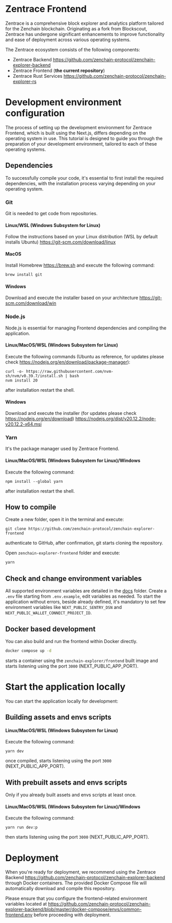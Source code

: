 # Zentrace Frontend

Zentrace is a comprehensive block explorer and analytics platform tailored for the Zenchain blockchain. Originating as a fork from Blockscout, Zentrace has undergone significant enhancements to improve functionality and ease of deployment across various operating systems.

The Zentrace ecosystem consists of the following components:

- Zentrace Backend <https://github.com/zenchain-protocol/zenchain-explorer-backend>
- Zentrace Frontend (**the current repository**)
- Zentrace Rust Services <https://github.com/zenchain-protocol/zenchain-explorer-rs>

# Development environment configuration

The process of setting up the development environment for Zentrace Frontend, which is built using the Next.js, differs depending on the operating system in use. This tutorial is designed to guide you through the preparation of your development environment, tailored to each of these operating systems.

## Dependencies

To successfully compile your code, it's essential to first install the required dependencies, with the installation process varying depending on your operating system.

### Git

Git is needed to get code from repositories.

#### Linux/WSL (Windows Subsystem for Linux)

Follow the instructions based on your Linux distribution (WSL by default installs Ubuntu) <https://git-scm.com/download/linux>

#### MacOS

Install Homebrew <https://brew.sh> and execute the following command:

```bash
brew install git
```

#### Windows

Download and execute the installer based on your architecture <https://git-scm.com/download/win>

### Node.js

Node.js is essential for managing Frontend dependencies and compiling the application.

#### Linux/MacOS/WSL (Windows Subsystem for Linux)

Execute the following commands (Ubuntu as reference, for updates please check <https://nodejs.org/en/download/package-manager>):

```
curl -o- https://raw.githubusercontent.com/nvm-sh/nvm/v0.39.7/install.sh | bash
nvm install 20
```

after installation restart the shell.

#### Windows

Download and execute the installer (for updates please check <https://nodejs.org/en/download>) <https://nodejs.org/dist/v20.12.2/node-v20.12.2-x64.msi>

### Yarn

It's the package manager used by Zentrace Frontend.

#### Linux/MacOS/WSL (Windows Subsystem for Linux)/Windows

Execute the following command:

```
npm install --global yarn
```

after installation restart the shell.

## How to compile

Create a new folder, open it in the terminal and execute:

```text
git clone https://github.com/zenchain-protocol/zenchain-explorer-frontend
```

authenticate to GitHub, after confirmation, git starts cloning the repository.

Open `zenchain-explorer-frontend` folder and execute:

```bash
yarn
```

## Check and change environment variables

All supported environment variables are detailed in the [docs](docs) folder. Create a `.env` file starting from `.env.example`, edit variables as needed.
To start the application without errors, beside already defined, it's mandatory to set few environment variables like `NEXT_PUBLIC_SENTRY_DSN` and `NEXT_PUBLIC_WALLET_CONNECT_PROJECT_ID`.

## Docker based development

You can also build and run the frontend within Docker directly.

```bash
docker compose up -d
```

starts a container using the `zenchain-explorer/frontend` built image and starts listening using the port `3000` (NEXT_PUBLIC_APP_PORT).

# Start the application locally

You can start the application locally for development:

## Building assets and envs scripts

#### Linux/MacOS/WSL (Windows Subsystem for Linux)

Execute the following command:

```
yarn dev
```

once compiled, starts listening using the port `3000` (NEXT_PUBLIC_APP_PORT).

## With prebuilt assets and envs scripts

Only if you already built assets and envs scripts at least once.

#### Linux/MacOS/WSL (Windows Subsystem for Linux)/Windows

Execute the following command:

```
yarn run dev:p
```

then starts listening using the port `3000` (NEXT_PUBLIC_APP_PORT).

# Deployment

When you're ready for deployment, we recommend using the Zentrace Backend <https://github.com/zenchain-protocol/zenchain-explorer-backend> through Docker containers. The provided Docker Compose file will automatically download and compile this repository.

Please ensure that you configure the frontend-related environment variables located at <https://github.com/zenchain-protocol/zenchain-explorer-backend/blob/master/docker-compose/envs/common-frontend.env> before proceeding with deployment.
